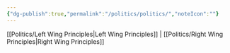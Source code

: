 ```yaml
---
{"dg-publish":true,"permalink":"/politics/politics/","noteIcon":""}
---
```


[[Politics/Left Wing Principles\|Left Wing Principles]] | [[Politics/Right Wing Principles\|Right Wing Principles]]
